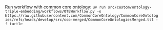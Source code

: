 Run workflow with common core ontology: `uv run src/custom/ontology-triple-embedding/workflows/OTEWorkflow.py -o https://raw.githubusercontent.com/CommonCoreOntology/CommonCoreOntologies/refs/heads/develop/src/cco-merged/CommonCoreOntologiesMerged.ttl -f turtle`